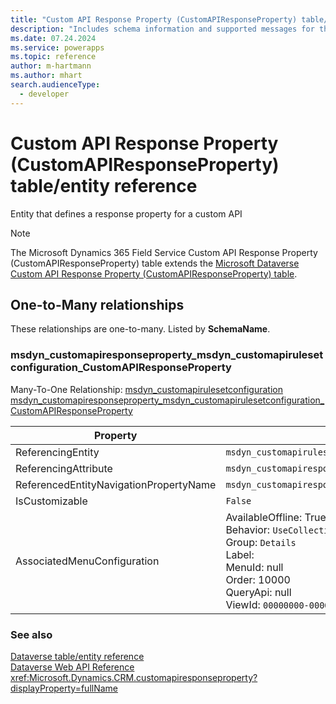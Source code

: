 ```yaml
---
title: "Custom API Response Property (CustomAPIResponseProperty) table/entity reference (Microsoft Dynamics 365 Field Service)"
description: "Includes schema information and supported messages for the Custom API Response Property (CustomAPIResponseProperty) table/entity with Microsoft Dynamics 365 Field Service."
ms.date: 07.24.2024
ms.service: powerapps
ms.topic: reference
author: m-hartmann
ms.author: mhart
search.audienceType: 
  - developer
---
```


# Custom API Response Property (CustomAPIResponseProperty) table/entity reference

Entity that defines a response property for a custom API

> [!NOTE]
> The Microsoft Dynamics 365 Field Service Custom API Response Property (CustomAPIResponseProperty) table extends the [Microsoft Dataverse Custom API Response Property (CustomAPIResponseProperty) table](/power-apps/developer/data-platform/reference/entities/customapiresponseproperty).




## One-to-Many relationships

These relationships are one-to-many. Listed by **SchemaName**.

### <a name="BKMK_msdyn_customapiresponseproperty_msdyn_customapirulesetconfiguration_CustomAPIResponseProperty"></a> msdyn_customapiresponseproperty_msdyn_customapirulesetconfiguration_CustomAPIResponseProperty

Many-To-One Relationship: [msdyn_customapirulesetconfiguration msdyn_customapiresponseproperty_msdyn_customapirulesetconfiguration_CustomAPIResponseProperty](msdyn_customapirulesetconfiguration.md#BKMK_msdyn_customapiresponseproperty_msdyn_customapirulesetconfiguration_CustomAPIResponseProperty)

|Property|Value|
|---|---|
|ReferencingEntity|`msdyn_customapirulesetconfiguration`|
|ReferencingAttribute|`msdyn_customapiresponseproperty`|
|ReferencedEntityNavigationPropertyName|`msdyn_customapiresponseproperty_msdyn_customapirulesetconfiguration_CustomAPIResponseProperty`|
|IsCustomizable|`False`|
|AssociatedMenuConfiguration|AvailableOffline: True<br />Behavior: `UseCollectionName`<br />Group: `Details`<br />Label: <br />MenuId: null<br />Order: 10000<br />QueryApi: null<br />ViewId: `00000000-0000-0000-0000-000000000000`|



### See also

[Dataverse table/entity reference](../about-entity-reference.md)  
[Dataverse Web API Reference](/power-apps/developer/data-platform/webapi/reference/about)   
<xref:Microsoft.Dynamics.CRM.customapiresponseproperty?displayProperty=fullName>
